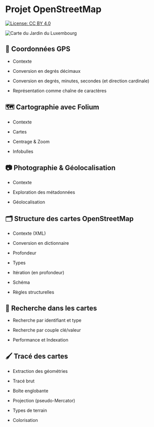 Projet OpenStreetMap
================================================================================

[![License: CC BY 4.0](https://img.shields.io/badge/License-CC_BY_4.0-blue.svg)](https://creativecommons.org/licenses/by/4.0/)

![Carte du Jardin du Luxembourg](images/Luxembourg.jng)

📍 Coordonnées GPS
--------------------------------------------------------------------------------

  - Contexte

  - Conversion en degrés décimaux

  - Conversion en degrés, minutes, secondes (et direction cardinale)

  - Représentation comme chaîne de caractères


🗺️ Cartographie avec Folium
--------------------------------------------------------------------------------

  - Contexte

  - Cartes

  - Centrage & Zoom

  - Infobulles


📷 Photographie & Géolocalisation
--------------------------------------------------------------------------------

  - Contexte

  - Exploration des métadonnées

  - Géolocalisation


🗂️ Structure des cartes OpenStreetMap
--------------------------------------------------------------------------------

  - Contexte (XML)

  - Conversion en dictionnaire

  - Profondeur

  - Types

  - Itération (en profondeur)

  - Schéma

  - Règles structurelles


🔎 Recherche dans les cartes
--------------------------------------------------------------------------------

  - Recherche par identifiant et type

  - Recherche par couple clé/valeur

  - Performance et Indexation


🖌️ Tracé des cartes
--------------------------------------------------------------------------------

  - Extraction des géométries

  - Tracé brut

  - Boîte englobante

  - Projection (pseudo-Mercator)

  - Types de terrain

  - Colorisation
